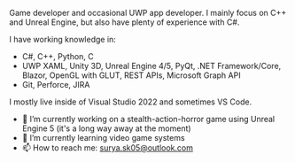 Game developer and occasional UWP app developer. I mainly focus on C++ and Unreal Engine, but also have plenty of experience with C#. 

I have working knowledge in: 
- C#, C++, Python, C
- UWP XAML, Unity 3D, Unreal Engine 4/5, PyQt, .NET Framework/Core, Blazor, OpenGL with GLUT, REST APIs, Microsoft Graph API
- Git, Perforce, JIRA

I mostly live inside of Visual Studio 2022 and sometimes VS Code. 

- 🔭 I’m currently working on a stealth-action-horror game using Unreal Engine 5 (it's a long way away at the moment)
- 🌱 I’m currently learning video game systems
- 📫 How to reach me: surya.sk05@outlook.com

